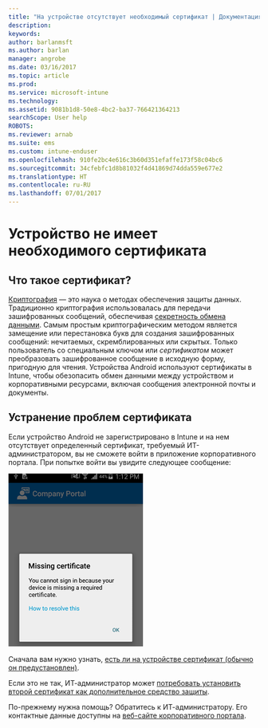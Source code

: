 ```yaml
---
title: "На устройстве отсутствует необходимый сертификат | Документация Майкрософт"
description: 
keywords: 
author: barlanmsft
ms.author: barlan
manager: angrobe
ms.date: 03/16/2017
ms.topic: article
ms.prod: 
ms.service: microsoft-intune
ms.technology: 
ms.assetid: 9081b1d8-50e8-4bc2-ba37-766421364213
searchScope: User help
ROBOTS: 
ms.reviewer: arnab
ms.suite: ems
ms.custom: intune-enduser
ms.openlocfilehash: 910fe2bc4e616c3b60d351efaffe173f58c04bc6
ms.sourcegitcommit: 34cfebfc1d8b81032f4d41869d74dda559e677e2
ms.translationtype: HT
ms.contentlocale: ru-RU
ms.lasthandoff: 07/01/2017
---
```

# <a name="your-device-is-missing-a-required-certificate"></a>Устройство не имеет необходимого сертификата

## <a name="whats-a-certificate"></a>Что такое сертификат?

[Криптография](https://technet.microsoft.com/library/cc962030.aspx) — это наука о методах обеспечения защиты данных. Традиционно криптография использовалась для передачи зашифрованных сообщений, обеспечивая [секретность обмена данными](https://technet.microsoft.com/library/cc962019.aspx). Самым простым криптографическим методом является замещение или перестановка букв для создания зашифрованных сообщений: нечитаемых, скремблированных или скрытых. Только пользователь со специальным ключом или _сертификатом_ может преобразовать зашифрованное сообщение в исходную форму, пригодную для чтения. Устройства Android используют сертификаты в Intune, чтобы обезопасить обмен данными между устройством и корпоративными ресурсами, включая сообщения электронной почты и документы.

## <a name="fixing-certificate-issues"></a>Устранение проблем сертификата

Если устройство Android не зарегистрировано в Intune и на нем отсутствует определенный сертификат, требуемый ИТ-администратором, вы не сможете войти в приложение корпоративного портала. При попытке войти вы увидите следующее сообщение:

![screenshot-error-message-about-missing-certificate](./media/andr-cert_install-1-cert_missing.png)

Сначала вам нужно узнать, [есть ли на устройстве сертификат (обычно он предустановлен)](your-device-is-missing-a-preinstalled-certificate-android.md).

Если это не так, ИТ-администратор может [потребовать установить второй сертификат как дополнительное средство защиты](your-device-is-missing-an-IT-required-certificate-android.md).

По-прежнему нужна помощь? Обратитесь к ИТ-администратору. Его контактные данные доступны на [веб-сайте корпоративного портала](http://portal.manage.microsoft.com).
